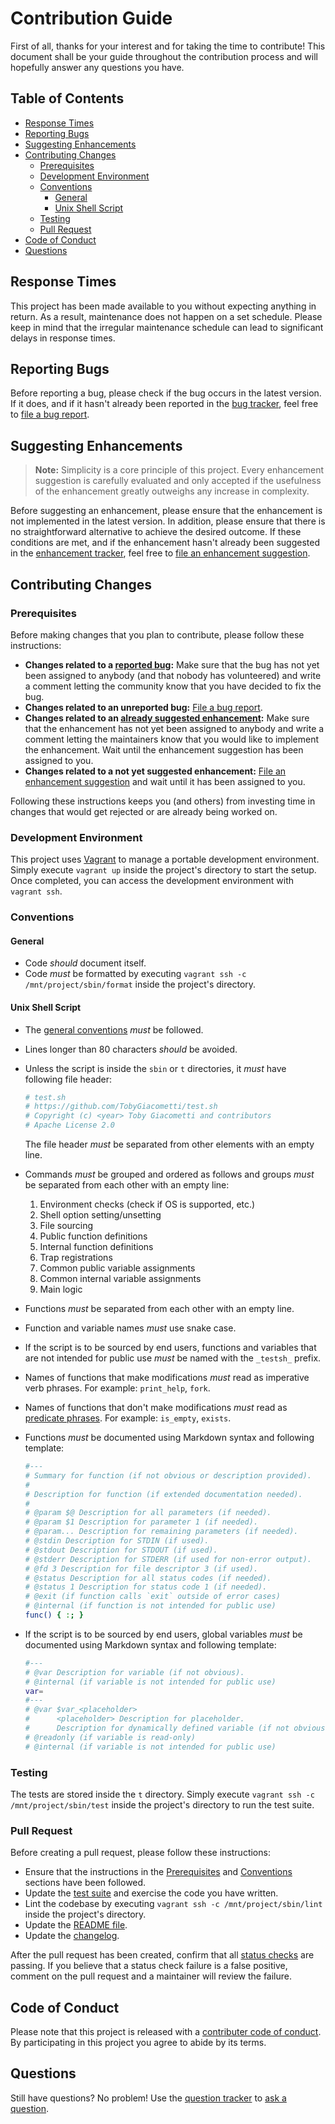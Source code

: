 # Contribution Guide

First of all, thanks for your interest and for taking the time to contribute! This document shall be your guide throughout the contribution process and will hopefully answer any questions you have.

## Table of Contents

- [Response Times](#response-times)
- [Reporting Bugs](#reporting-bugs)
- [Suggesting Enhancements](#suggesting-enhancements)
- [Contributing Changes](#contributing-changes)
    - [Prerequisites](#prerequisites)
    - [Development Environment](#development-environment)
    - [Conventions](#conventions)
        - [General](#general)
        - [Unix Shell Script](#unix-shell-script)
    - [Testing](#testing)
    - [Pull Request](#pull-request)
- [Code of Conduct](#code-of-conduct)
- [Questions](#questions)

## Response Times

This project has been made available to you without expecting anything in return. As a result, maintenance does not happen on a set schedule. Please keep in mind that the irregular maintenance schedule can lead to significant delays in response times.

## Reporting Bugs

Before reporting a bug, please check if the bug occurs in the latest version. If it does, and if it hasn't already been reported in the [bug tracker][1], feel free to [file a bug report][2].

## Suggesting Enhancements

> **Note:** Simplicity is a core principle of this project. Every enhancement suggestion is carefully evaluated and only accepted if the usefulness of the enhancement greatly outweighs any increase in complexity.

Before suggesting an enhancement, please ensure that the enhancement is not implemented in the latest version. In addition, please ensure that there is no straightforward alternative to achieve the desired outcome. If these conditions are met, and if the enhancement hasn't already been suggested in the [enhancement tracker][3], feel free to [file an enhancement suggestion][4].

## Contributing Changes

### Prerequisites

Before making changes that you plan to contribute, please follow these instructions:

- **Changes related to a [reported bug][1]:** Make sure that the bug has not yet been assigned to anybody (and that nobody has volunteered) and write a comment letting the community know that you have decided to fix the bug.
- **Changes related to an unreported bug:** [File a bug report][2].
- **Changes related to an [already suggested enhancement][3]:** Make sure that the enhancement has not yet been assigned to anybody and write a comment letting the maintainers know that you would like to implement the enhancement. Wait until the enhancement suggestion has been assigned to you.
- **Changes related to a not yet suggested enhancement:** [File an enhancement suggestion][4] and wait until it has been assigned to you.

Following these instructions keeps you (and others) from investing time in changes that would get rejected or are already being worked on.

### Development Environment

This project uses [Vagrant][5] to manage a portable development environment. Simply execute `vagrant up` inside the project's directory to start the setup. Once completed, you can access the development environment with `vagrant ssh`.

### Conventions

#### General

- Code *should* document itself.
- Code *must* be formatted by executing `vagrant ssh -c /mnt/project/sbin/format` inside the project's directory.

#### Unix Shell Script

- The [general conventions][6] *must* be followed.
- Lines longer than 80 characters *should* be avoided.
- Unless the script is inside the `sbin` or `t` directories, it *must* have following file header:

    ```sh
    # test.sh
    # https://github.com/TobyGiacometti/test.sh
    # Copyright (c) <year> Toby Giacometti and contributors
    # Apache License 2.0
    ```

    The file header *must* be separated from other elements with an empty line.

- Commands *must* be grouped and ordered as follows and groups *must* be separated from each other with an empty line:
    1. Environment checks (check if OS is supported, etc.)
    2. Shell option setting/unsetting
    3. File sourcing
    4. Public function definitions
    5. Internal function definitions
    6. Trap registrations
    7. Common public variable assignments
    8. Common internal variable assignments
    9. Main logic
- Functions *must* be separated from each other with an empty line.
- Function and variable names *must* use snake case.
- If the script is to be sourced by end users, functions and variables that are not intended for public use *must* be named with the `_testsh_` prefix.
- Names of functions that make modifications *must* read as imperative verb phrases. For example: `print_help`, `fork`.
- Names of functions that don't make modifications *must* read as [predicate phrases][7]. For example: `is_empty`, `exists`.
- Functions *must* be documented using Markdown syntax and following template:

    ```sh
    #---
    # Summary for function (if not obvious or description provided).
    #
    # Description for function (if extended documentation needed).
    #
    # @param $@ Description for all parameters (if needed).
    # @param $1 Description for parameter 1 (if needed).
    # @param... Description for remaining parameters (if needed).
    # @stdin Description for STDIN (if used).
    # @stdout Description for STDOUT (if used).
    # @stderr Description for STDERR (if used for non-error output).
    # @fd 3 Description for file descriptor 3 (if used).
    # @status Description for all status codes (if needed).
    # @status 1 Description for status code 1 (if needed).
    # @exit (if function calls `exit` outside of error cases)
    # @internal (if function is not intended for public use)
    func() { :; }
    ```

- If the script is to be sourced by end users, global variables *must* be documented using Markdown syntax and following template:

    ```sh
    #---
    # @var Description for variable (if not obvious).
    # @internal (if variable is not intended for public use)
    var=
    #---
    # @var $var_<placeholder>
    #      <placeholder> Description for placeholder.
    #      Description for dynamically defined variable (if not obvious).
    # @readonly (if variable is read-only)
    # @internal (if variable is not intended for public use)
    ```

### Testing

The tests are stored inside the `t` directory. Simply execute `vagrant ssh -c /mnt/project/sbin/test` inside the project's directory to run the test suite.

### Pull Request

Before creating a pull request, please follow these instructions:

- Ensure that the instructions in the [Prerequisites][8] and [Conventions][9] sections have been followed.
- Update the [test suite][10] and exercise the code you have written.
- Lint the codebase by executing `vagrant ssh -c /mnt/project/sbin/lint` inside the project's directory.
- Update the [README file][11].
- Update the [changelog][12].

After the pull request has been created, confirm that all [status checks][13] are passing. If you believe that a status check failure is a false positive, comment on the pull request and a maintainer will review the failure.

## Code of Conduct

Please note that this project is released with a [contributer code of conduct][14]. By participating in this project you agree to abide by its terms.

## Questions

Still have questions? No problem! Use the [question tracker][15] to [ask a question][16].

[1]: https://github.com/TobyGiacometti/test.sh/issues?q=is%3Aissue+label%3Abug
[2]: https://github.com/TobyGiacometti/test.sh/issues/new?template=bug.md
[3]: https://github.com/TobyGiacometti/test.sh/issues?q=is%3Aissue+label%3Aenhancement
[4]: https://github.com/TobyGiacometti/test.sh/issues/new?template=enhancement.md
[5]: https://www.vagrantup.com
[6]: #general
[7]: https://en.wikipedia.org/wiki/Predicate_(grammar)
[8]: #prerequisites
[9]: #conventions
[10]: #testing
[11]: README.md
[12]: CHANGELOG.md
[13]: https://help.github.com/en/github/collaborating-with-issues-and-pull-requests/about-status-checks
[14]: CODE_OF_CONDUCT.md
[15]: https://github.com/TobyGiacometti/test.sh/issues?q=is%3Aissue+label%3Aquestion
[16]: https://github.com/TobyGiacometti/test.sh/issues/new?template=question.md
